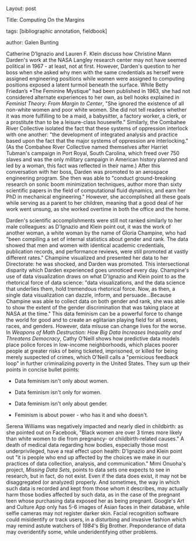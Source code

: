Layout: post

Title: Computing On the Margins

tags: [bibliographic annotation, fieldbook]

author: Galen Bunting

Catherine D’Ignazio and Lauren F. Klein discuss how Christine Mann Darden's work at the NASA Langley research center may not have seemed 
political in 1967 - at least, not at first. However, Darden's question to her boss when she asked why men with the same credentials as herself 
were assigned engineering positions  while women were assigned to computing positions exposed a latent turmoil beneath the surface. 
While Betty Friedan’s *The Feminine Mystique" had been published in 1963, she had not considered alternate experiences to her own, as 
bell hooks explained in *Feminist Theory: From Margin to Center*, "She ignored the existence of all non-white women and poor white women. 
She did not tell readers whether it was more fulfilling to be a maid, a babysitter, a factory worker, a clerk, or a prostitute than to be a 
leisure-class housewife." Similarly, the Combahee River Collective isolated the fact that these systems of oppression interlock with one another: 
"the development of integrated analysis and practice based upon the fact that the major systems of oppression are interlocking." (As the Combahee 
River Collective named themselves after Harriet Tubman's campaign in Port Royal, South Carolina, which freed over 750 slaves and was the only 
military campaign in American history planned and led by a woman, this fact was reflected in their name.) After this conversation with her boss, 
Darden was promoted to an aerospace engineering program. She then was able to "conduct ground-breaking research on sonic boom minimization techniques, 
author more than sixty scientific papers in the field of computational fluid dynamics, and earn her PhD in mechanical engineering." However, 
she accomplished all these goals while serving as a parent to her children, meaning that a good deal of her work went unsung, as she worked 
overtime in both the office and the home. 

Darden's scientific accomplishments were still not ranked similarly to her male colleagues: as D'Ignazio and Klein point out, it was the work 
of another woman, a white woman by the name of Gloria Champine, who had "been compiling a set of internal statistics about gender and rank. 
The data showed that men and women with identical academic credentials, publication records, and performance reviews, were still promoted
at vastly different rates." Champine visualized and presented her data to her Directorate: he was shocked, and Darden was promoted. This 
intersectional disparity which Darden experienced goes unnoticed every day. Champine's use of data visualization draws on what D'Ignazio and Klein
point to as the rhetorical force of data science: "data visualizations, and the data science that underlies them, hold tremendous rhetorical 
force. Now, as then, a single data visualization can dazzle, inform, and persuade...Because Champine was able to collect data on both gender and rank, 
she was able to show the extent of the gender discrimination that was taking place at NASA at the time." This data feminism can be a powerful 
force to change the world for good and to create an eglitarian playing field for all sexes, races, and genders. However, data misuse 
can change lives for the worse.  In *Weapons of Math Destruction: How Big Data Increases Inequality and Threatens Democracy*, Cathy O’Neill 
shows how predictive data models place police forces in low-income neighborhoods, which places poorer people at greater risks of being 
ticketed, imprisoned, or killed for being merely suspected of crimes, which O'Neill calls a "pernicious feedback loop" in further criminalizing 
poverty in the United States. 
They sum up their points in concise bullet points: 

* Data feminism isn't only about women.

* Data feminism isn't only for women. 

* Data feminism isn't only about gender.

* Feminism is about power - who has it and who doesn't.

Serena Williams was negatively impacted and nearly died in childbirth: as she pointed out on Facebook, "Black women are over 3 times more likely than 
white women to die from pregnancy- or childbirth-related causes." A death of medical data regarding how bodies, especially those most underprivileged, 
have a real effect upon health:  D'Ignazio and Klein point out "it is people who end up affected by the choices we make in our practices of data 
collection, analysis, and communication." Mimi Onuoha's project, *Missing Data Sets*, points to data sets one expects to see in research, but in 
fact, do not exist. Even if the data does exist, it may not be disaggregated (or analyzed) properly. And sometimes, the way in which such 
data is recorded and kept from those whom it describes, may actually harm those bodies affected by such data, as in the case of the pregnant 
teen whose purchasing data exposed her as being pregnant. Google's Art and Culture App only has 5-6 images of Asian faces in their database, 
while selfie cameras may not register darker skin. Facial recognition software could misidentify or track users, in a disturbing and invasive 
fashion which may remind astute watchers of *1984*'s Big Brother. Preponderance of data may overidentify some, while underidentifying other problems. 




